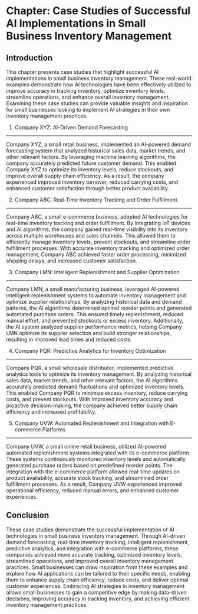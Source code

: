 Chapter: Case Studies of Successful AI Implementations in Small Business Inventory Management
=============================================================================================

Introduction
------------

This chapter presents case studies that highlight successful AI implementations in small business inventory management. These real-world examples demonstrate how AI technologies have been effectively utilized to improve accuracy in tracking inventory, optimize inventory levels, streamline operations, and enhance overall inventory management. Examining these case studies can provide valuable insights and inspiration for small businesses looking to implement AI strategies in their own inventory management practices.

1. Company XYZ: AI-Driven Demand Forecasting
--------------------------------------------

Company XYZ, a small retail business, implemented an AI-powered demand forecasting system that analyzed historical sales data, market trends, and other relevant factors. By leveraging machine learning algorithms, the company accurately predicted future customer demand. This enabled Company XYZ to optimize its inventory levels, reduce stockouts, and improve overall supply chain efficiency. As a result, the company experienced improved inventory turnover, reduced carrying costs, and enhanced customer satisfaction through better product availability.

2. Company ABC: Real-Time Inventory Tracking and Order Fulfillment
------------------------------------------------------------------

Company ABC, a small e-commerce business, adopted AI technologies for real-time inventory tracking and order fulfillment. By integrating IoT devices and AI algorithms, the company gained real-time visibility into its inventory across multiple warehouses and sales channels. This allowed them to efficiently manage inventory levels, prevent stockouts, and streamline order fulfillment processes. With accurate inventory tracking and optimized order management, Company ABC achieved faster order processing, minimized shipping delays, and increased customer satisfaction.

3. Company LMN: Intelligent Replenishment and Supplier Optimization
-------------------------------------------------------------------

Company LMN, a small manufacturing business, leveraged AI-powered intelligent replenishment systems to automate inventory management and optimize supplier relationships. By analyzing historical data and demand patterns, the AI algorithms determined optimal reorder points and generated automated purchase orders. This ensured timely replenishment, reduced manual effort, and prevented stockouts or excess inventory. Additionally, the AI system analyzed supplier performance metrics, helping Company LMN optimize its supplier selection and build stronger relationships, resulting in improved lead times and reduced costs.

4. Company PQR: Predictive Analytics for Inventory Optimization
---------------------------------------------------------------

Company PQR, a small wholesale distributor, implemented predictive analytics tools to optimize its inventory management. By analyzing historical sales data, market trends, and other relevant factors, the AI algorithms accurately predicted demand fluctuations and optimized inventory levels. This enabled Company PQR to minimize excess inventory, reduce carrying costs, and prevent stockouts. With improved inventory accuracy and proactive decision-making, the company achieved better supply chain efficiency and increased profitability.

5. Company UVW: Automated Replenishment and Integration with E-commerce Platforms
---------------------------------------------------------------------------------

Company UVW, a small online retail business, utilized AI-powered automated replenishment systems integrated with its e-commerce platform. These systems continuously monitored inventory levels and automatically generated purchase orders based on predefined reorder points. The integration with the e-commerce platform allowed real-time updates on product availability, accurate stock tracking, and streamlined order fulfillment processes. As a result, Company UVW experienced improved operational efficiency, reduced manual errors, and enhanced customer experiences.

Conclusion
----------

These case studies demonstrate the successful implementation of AI technologies in small business inventory management. Through AI-driven demand forecasting, real-time inventory tracking, intelligent replenishment, predictive analytics, and integration with e-commerce platforms, these companies achieved more accurate tracking, optimized inventory levels, streamlined operations, and improved overall inventory management practices. Small businesses can draw inspiration from these examples and explore how AI applications can be tailored to their specific needs, enabling them to enhance supply chain efficiency, reduce costs, and deliver optimal customer experiences. Embracing AI strategies in inventory management allows small businesses to gain a competitive edge by making data-driven decisions, improving accuracy in tracking inventory, and achieving efficient inventory management practices.
